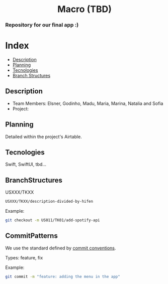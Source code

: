 <h1 align="center"> Macro (TBD) </h1>

### Repository for our final app :)

# Index

- [Description](#Description)
- [Planning](#Planning)
- [Tecnologies](#Tecnologies)
- [Branch Structures](#BranchStructures)


## Description
- Team Members: Elsner, Godinho, Madu, Maria, Marina, Natalia and Sofia
- Project:

## Planning
Detailed within the project's Airtable.

## Tecnologies
Swift, SwiftUI, tbd...


## BranchStructures

USXXX/TKXX

```bash
USXXX/TKXX/description-divided-by-hifen
```

Example:

```bash
git checkout -m US011/TK01/add-spotify-api
```

## CommitPatterns
We use the standard defined by [commit conventions](https://medium.com/@eltonea/agregando-valor-a-cada-commit-4d1fbe119a30
).

Types: feature, fix

Example:
```bash
git commit -m "feature: adding the menu in the app"
```
